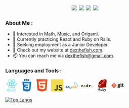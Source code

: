 <h1 align="center">
  <img src="https://media.giphy.com/media/hvRJCLFzcasrR4ia7z/giphy.gif" width="30px" />
  <img src="https://media2.giphy.com/media/9oa3sE4IdWbqO61WGT/giphy.gif" width="30px" />
  <!--
  <img src="https://media4.giphy.com/media/QTfX9Ejfra3ZmNxh6B/giphy.gif" width="30px" />
  <img src="https://media2.giphy.com/media/BXjqytvu9bKzCUHdzz/giphy.gif" width="30px" />
  -->
  <img src="https://media4.giphy.com/media/daHk9KksGqZ9eJfGTh/giphy.gif" width="30px" />
  <img src="https://media3.giphy.com/media/kGz2kRdzR4ylfVwInx/giphy.gif" width="30px" />
</h1>

### About Me :

- 👀 Interested in Math, Music, and Origami.
- 🌱 Currently practicing React and Ruby on Rails.
- 💞️ Seeking employment as a Junior Developer.
- 🌱 Check out my website at [dexthefish.com](dexthefish.com).
- 📫 You can reach me via dexthefish@gmail.com.

### Languages and Tools :

<div>
  <img src="https://github.com/devicons/devicon/blob/master/icons/react/react-original-wordmark.svg" title="React" alt="React" width="40" height="40"/>&nbsp;
  <img src="https://github.com/devicons/devicon/blob/master/icons/css3/css3-plain-wordmark.svg"  title="CSS3" alt="CSS" width="40" height="40"/>&nbsp;
  <img src="https://github.com/devicons/devicon/blob/master/icons/html5/html5-original.svg" title="HTML5" alt="HTML" width="40" height="40"/>&nbsp;
  <img src="https://github.com/devicons/devicon/blob/master/icons/javascript/javascript-original.svg" title="JavaScript" alt="JavaScript" width="40" height="40"/>&nbsp;
  <img src="https://github.com/devicons/devicon/blob/master/icons/mysql/mysql-original-wordmark.svg" title="MySQL"  alt="MySQL" width="40" height="40"/>&nbsp;
  <img src="https://github.com/devicons/devicon/blob/master/icons/nodejs/nodejs-original-wordmark.svg" title="NodeJS" alt="NodeJS" width="40" height="40"/>&nbsp;
    <img src="https://github.com/devicons/devicon/blob/master/icons/ruby/ruby-original-wordmark.svg" title="Ruby" **alt="Ruby" width="40" height="40"/>&nbsp;
    <img src="https://github.com/devicons/devicon/blob/master/icons/git/git-original-wordmark.svg" title="Git" **alt="Git" width="40" height="40"/> 
</div>

[![Top Langs](https://github-readme-stats.vercel.app/api/top-langs/?username=DexTheFish&layout=compact&theme=vision-friendly-dark)](https://github.com/anuraghazra/github-readme-stats)

<!---
DexTheFish/DexTheFish is a ✨ special ✨ repository because its `README.md` (this file) appears on your GitHub profile.
You can click the Preview link to take a look at your changes.
--->
